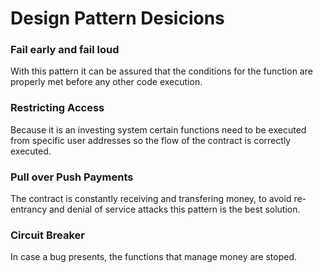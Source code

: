 # Design Pattern Desicions
### Fail early and fail loud
With this pattern it can be assured that the conditions for the function are properly met before any other code execution.
### Restricting Access
Because it is an investing system certain functions need to be executed from specific user addresses so the flow of the contract 
is correctly executed.
### Pull over Push Payments
The contract is constantly receiving and transfering money, to avoid re-entrancy and denial of service attacks this pattern is the best solution.
### Circuit Breaker
In case a bug presents, the functions that manage money are stoped.
